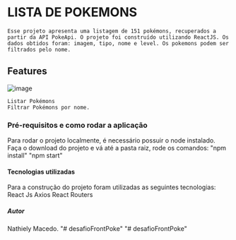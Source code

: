# LISTA DE POKEMONS

    Esse projeto apresenta uma listagem de 151 pokémons, recuperados a partir da API PokeApi. O projeto foi construído utilizando ReactJS. Os dados obtidos foram: imagem, tipo, nome e level. Os pokemons podem ser filtrados pelo nome.


## Features
![image](https://user-images.githubusercontent.com/90937897/133864653-085b8ba3-5d9c-4ba4-bf74-601bb0abdd8d.png)

    Listar Pokémons
    Filtrar Pokémons por nome.

### Pré-requisitos e como rodar a aplicação
Para rodar o projeto localmente, é necessário possuir o node instalado.
Faça o download do projeto e vá até a pasta raiz, rode os comandos:
    "npm install" 
    "npm start"

#### Tecnologias utilizadas
Para a construção do projeto foram utilizadas as seguintes tecnologias:
    React Js
    Axios
    React Routers

##### Autor
Nathiely Macedo.
"# desafioFrontPoke" 
"# desafioFrontPoke" 
